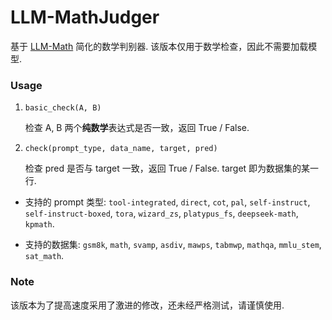 # LLM-MathJudger

基于 [LLM-Math](https://github.com/CoderBak/llm-math) 简化的数学判别器. 该版本仅用于数学检查，因此不需要加载模型.

### Usage

1. `basic_check(A, B)`

   检查 A, B 两个**纯数学**表达式是否一致，返回 True / False.

2. `check(prompt_type, data_name, target, pred)`

   检查 pred 是否与 target 一致，返回 True / False. target 即为数据集的某一行.

- 支持的 prompt 类型: `tool-integrated`, `direct`, `cot`, `pal`, `self-instruct`, `self-instruct-boxed`, `tora`, `wizard_zs`, `platypus_fs`, `deepseek-math`, `kpmath`.

- 支持的数据集: `gsm8k`, `math`, `svamp`, `asdiv`, `mawps`, `tabmwp`, `mathqa`, `mmlu_stem`, `sat_math`.

### Note

该版本为了提高速度采用了激进的修改，还未经严格测试，请谨慎使用.
